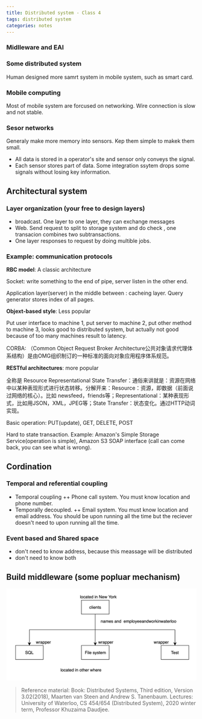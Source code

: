 ```yaml
---
title: Distributed system - Class 4
tags: distributed system
categories: notes
---
```

### Midlleware and EAI
### Some distributed system
Human designed more samrt system in mobile system, such as smart card.
### Mobile computing
Most of mobile system are forcused on networking. Wire connection is slow and not stable.
### Sesor networks
Generaly make more memory into sensors. Kep them simple to makek them small.
+ All data is stored in a operator's site and sensor only conveys the signal.
+ Each sensor stores part of data. Some integration ssytem drops some signals without losing key information.

## Architectural system
### Layer organization (your free to design layers)
+ broadcast. One layer to one layer, they can exchange messages
+ Web. Send request to split to storage system and do check , one transacion combines two subtransactions. 
+ One layer responses to request by doing multible jobs.

### Example: communication protocols
**RBC model**: A classic architecture

Socket: write something to the end of pipe, server listen in the other end.

Application layer(server) in the middle between : cacheing layer. Query generator stores index of all pages.

**Objext-based style**: Less popular

Put user interface to machine 1, put server to machine 2, put other method to machine 3, looks good to distributed system, but actually not good because of too many machines result to latency.

CORBA: （Common Object Request Broker Architecture公共对象请求代理体系结构）是由OMG组织制订的一种标准的面向对象应用程序体系规范。

**RESTful architectures**: more popular

全称是 Resource Representational State Transfer：通俗来讲就是：资源在网络中以某种表现形式进行状态转移。分解开来：Resource：资源，即数据（前面说过网络的核心）。比如 newsfeed，friends等；Representational：某种表现形式，比如用JSON，XML，JPEG等；State Transfer：状态变化。通过HTTP动词实现。

Basic operation: PUT(update), GET, DELETE, POST

Hard to state transaction. Example: Amazon's Simple Storage Service(operation is simple), Amazon S3 SOAP interface (call can come back, you can see what is wrong).

## Cordination
### Temporal and referential coupling
+ Temporal coupling
++ Phone call system. You must know location and phone number. 
+ Temporally decoupled. 
++ Email system. You must know location and email address. You should be upon running all the time but the reciever doesn't need to upon running all the time.

### Event based and Shared space
+ don't need to know address, because this meassage will be distributed
+ don't need to know both 

## Build middleware (some popluar mechanism)
![my4]( /img/my4.png)

> Reference material: 
> Book: Distributed Systems, Third edition, Version 3.02(2018), Maarten van Steen and Andrew S. Tanenbaum.
> Lectures: University of Waterloo, CS 454/654 (Distributed System), 2020 winter term, Professor Khuzaima Daudjee.